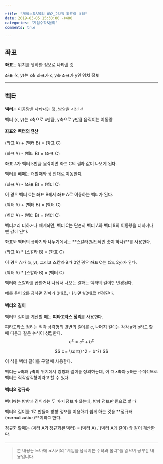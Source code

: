 ```yaml
---

title: "게임수학&물리 002_2차원 좌표와 벡터"
date: 2019-03-05 15:30:00 -0400
categories: "게임수학&물리"
comments: true

---
```


## 좌표

**좌표**는 위치를 명확한 정보로 나타낸 것

좌표 (x, y)는 x축 좌표가 x, y축 좌표가 y인 위치 정보

------



## 벡터

**벡터**는 이동량을 나타내는 것, 방향을 지닌 선

벡터 (x, y)는 x축으로 x만큼, y축으로 y만큼 움직이는 이동량



#### 좌표와 벡터의 연산

(좌표 A) + (벡터 B) = (좌표 C)

(좌표 A) - (벡터 B) = (좌표 C)

좌표 A가 벡터 B만큼 움직이면 좌표 C의 결과 값이 나오게 된다.

벡터를 빼때는 더할때와 정 반대로 이동한다.



(좌표 A) - (좌표 B) = (벡터 C)

이 경우 벡터 C는 좌표 B에서 좌표 A로 이동하는 벡터가 된다.



(벡터 A) + (벡터 B) = (벡터 C)

(벡터 A) - (벡터 B) = (벡터 C)

벡터끼리 더하거나 빼게되면, 벡터 C는 단순히 벡터 A와 벡터 B의 이동량을 더하거나 뺀 값이 된다.



좌표와 벡터의 곱하기와 나누기에서는 **스칼라(일반적인 숫자 하나)**를 사용한다.

(좌표 A) * (스칼라 B) = (좌표 C)

이 경우 A가 (x, y), 그리고 스칼라 B가 2일 경우 좌표 C는 (2x, 2y)가 된다.



(벡터 A) * (스칼라 B)  = (벡터 C)

벡터에 스칼라를 곱한거나 나눠서 나오는 결과는 벡터의 길이만 변경된다.

예를 들어 2를 곱하면 길이가 2배로, 나누면 1/2배로 변경된다.



#### 벡터의 길이

벡터의 길이를 계산할 때는 **피타고라스 정리**를 사용한다.

피타고라스 정리는 직각 삼각형의 빗변의 길이를  c, 나머지 길이는 각각 a와 b라고 할 때 다음과 같은 수식이 성립한다.
$$
c^2 = a^2 + b^2
$$

$$
c = \sqrt{a^2 + b^2}
$$

이 식을 벡터 길이를 구할 때 사용한다.

벡터는 x축과 y축의 위치에서 방향과 길이를 정의하는데, 이 때 x축과 y축은 수직이므로 벡터는 직각삼각형이라고 할 수 있다.



#### 벡터의 정규화

벡터에는 방향과 길이라는 두 가지 정보가 있는데, 방향 정보만 필요로 할 때

벡터의 길이를 1로 만들어 방향 정보를 이용하기 쉽게 하는 것을 **정규화(normalization)**이라고 한다.

정규화 할때는 (벡터 A가 정규화된 벡터) = (벡터 A) / (벡터 A의 길이) 와 같이 계산한다.

#### 

------

> 본 내용은 도마에 요시키의 "게임을 움직이는 수학과 물리"를 읽으며 공부한 내용입니다.